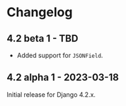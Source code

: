 # Changelog

## 4.2 beta 1 - TBD

* Added support for `JSONField`.

## 4.2 alpha 1 - 2023-03-18

Initial release for Django 4.2.x.
